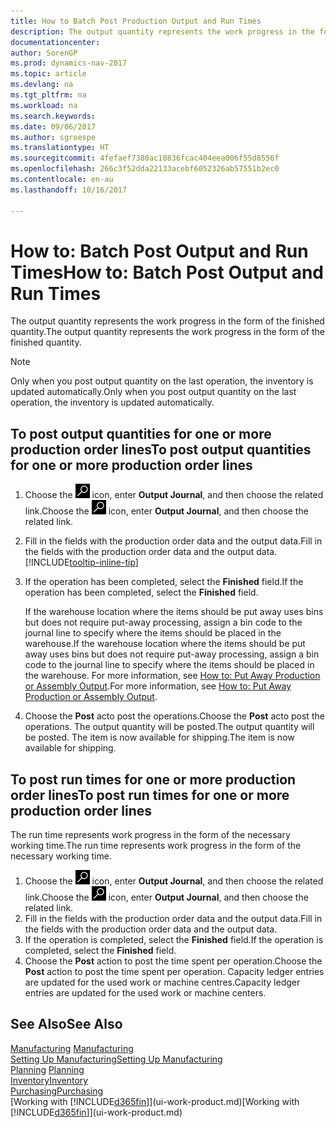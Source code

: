 ```yaml
---
title: How to Batch Post Production Output and Run Times
description: The output quantity represents the work progress in the form of the finished quantity.
documentationcenter: 
author: SorenGP
ms.prod: dynamics-nav-2017
ms.topic: article
ms.devlang: na
ms.tgt_pltfrm: na
ms.workload: na
ms.search.keywords: 
ms.date: 09/06/2017
ms.author: sgroespe
ms.translationtype: HT
ms.sourcegitcommit: 4fefaef7380ac10836fcac404eea006f55d8556f
ms.openlocfilehash: 266c3f52dda22133acebf6052326ab57551b2ec0
ms.contentlocale: en-au
ms.lasthandoff: 10/16/2017

---
```

# <a name="how-to-batch-post-output-and-run-times"></a><span data-ttu-id="5b99f-103">How to: Batch Post Output and Run Times</span><span class="sxs-lookup"><span data-stu-id="5b99f-103">How to: Batch Post Output and Run Times</span></span>
<span data-ttu-id="5b99f-104">The output quantity represents the work progress in the form of the finished quantity.</span><span class="sxs-lookup"><span data-stu-id="5b99f-104">The output quantity represents the work progress in the form of the finished quantity.</span></span>  

> [!NOTE]
> <span data-ttu-id="5b99f-105">Only when you post output quantity on the last operation, the inventory is updated automatically.</span><span class="sxs-lookup"><span data-stu-id="5b99f-105">Only when you post output quantity on the last operation, the inventory is updated automatically.</span></span>  

## <a name="to-post-output-quantities-for-one-or-more-production-order-lines"></a><span data-ttu-id="5b99f-106">To post output quantities for one or more production order lines</span><span class="sxs-lookup"><span data-stu-id="5b99f-106">To post output quantities for one or more production order lines</span></span>
1. <span data-ttu-id="5b99f-107">Choose the ![Search for Page or Report](media/ui-search/search_small.png "Search for Page or Report icon") icon, enter **Output Journal**, and then choose the related link.</span><span class="sxs-lookup"><span data-stu-id="5b99f-107">Choose the ![Search for Page or Report](media/ui-search/search_small.png "Search for Page or Report icon") icon, enter **Output Journal**, and then choose the related link.</span></span>  
2. <span data-ttu-id="5b99f-108">Fill in the fields with the production order data and the output data.</span><span class="sxs-lookup"><span data-stu-id="5b99f-108">Fill in the fields with the production order data and the output data.</span></span> [!INCLUDE[tooltip-inline-tip](includes/tooltip-inline-tip_md.md)]
3. <span data-ttu-id="5b99f-109">If the operation has been completed, select the **Finished** field.</span><span class="sxs-lookup"><span data-stu-id="5b99f-109">If the operation has been completed, select the **Finished** field.</span></span>  

    <span data-ttu-id="5b99f-110">If the warehouse location where the items should be put away uses bins but does not require put-away processing,  assign a bin code to the journal line to specify where the items should be placed in the warehouse.</span><span class="sxs-lookup"><span data-stu-id="5b99f-110">If the warehouse location where the items should be put away uses bins but does not require put-away processing,  assign a bin code to the journal line to specify where the items should be placed in the warehouse.</span></span> <span data-ttu-id="5b99f-111">For more information, see [How to: Put Away Production or Assembly Output](warehouse-how-to-put-away-production-output.md).</span><span class="sxs-lookup"><span data-stu-id="5b99f-111">For more information, see [How to: Put Away Production or Assembly Output](warehouse-how-to-put-away-production-output.md).</span></span>  

4. <span data-ttu-id="5b99f-112">Choose the **Post** acto post the operations.</span><span class="sxs-lookup"><span data-stu-id="5b99f-112">Choose the **Post** acto post the operations.</span></span> <span data-ttu-id="5b99f-113">The output quantity will be posted.</span><span class="sxs-lookup"><span data-stu-id="5b99f-113">The output quantity will be posted.</span></span> <span data-ttu-id="5b99f-114">The item is now available for shipping.</span><span class="sxs-lookup"><span data-stu-id="5b99f-114">The item is now available for shipping.</span></span>  

## <a name="to-post-run-times-for-one-or-more-production-order-lines"></a><span data-ttu-id="5b99f-115">To post run times for one or more production order lines</span><span class="sxs-lookup"><span data-stu-id="5b99f-115">To post run times for one or more production order lines</span></span>
<span data-ttu-id="5b99f-116">The run time represents work progress in the form of the necessary working time.</span><span class="sxs-lookup"><span data-stu-id="5b99f-116">The run time represents work progress in the form of the necessary working time.</span></span>    

1.  <span data-ttu-id="5b99f-117">Choose the ![Search for Page or Report](media/ui-search/search_small.png "Search for Page or Report icon") icon, enter **Output Journal**, and then choose the related link.</span><span class="sxs-lookup"><span data-stu-id="5b99f-117">Choose the ![Search for Page or Report](media/ui-search/search_small.png "Search for Page or Report icon") icon, enter **Output Journal**, and then choose the related link.</span></span>  
2. <span data-ttu-id="5b99f-118">Fill in the fields with the production order data and the output data.</span><span class="sxs-lookup"><span data-stu-id="5b99f-118">Fill in the fields with the production order data and the output data.</span></span>  
3.  <span data-ttu-id="5b99f-119">If the operation is completed, select the **Finished** field.</span><span class="sxs-lookup"><span data-stu-id="5b99f-119">If the operation is completed, select the **Finished** field.</span></span>  
4. <span data-ttu-id="5b99f-120">Choose the **Post** action to post the time spent per operation.</span><span class="sxs-lookup"><span data-stu-id="5b99f-120">Choose the **Post** action to post the time spent per operation.</span></span> <span data-ttu-id="5b99f-121">Capacity ledger entries are updated for the used work or machine centres.</span><span class="sxs-lookup"><span data-stu-id="5b99f-121">Capacity ledger entries are updated for the used work or machine centers.</span></span>

## <a name="see-also"></a><span data-ttu-id="5b99f-122">See Also</span><span class="sxs-lookup"><span data-stu-id="5b99f-122">See Also</span></span>  
<span data-ttu-id="5b99f-123">[Manufacturing](production-manage-manufacturing.md)  </span><span class="sxs-lookup"><span data-stu-id="5b99f-123">[Manufacturing](production-manage-manufacturing.md)  </span></span>  
[<span data-ttu-id="5b99f-124">Setting Up Manufacturing</span><span class="sxs-lookup"><span data-stu-id="5b99f-124">Setting Up Manufacturing</span></span>](production-configure-production-processes.md)  
<span data-ttu-id="5b99f-125">[Planning](production-planning.md)    </span><span class="sxs-lookup"><span data-stu-id="5b99f-125">[Planning](production-planning.md)    </span></span>  
[<span data-ttu-id="5b99f-126">Inventory</span><span class="sxs-lookup"><span data-stu-id="5b99f-126">Inventory</span></span>](inventory-manage-inventory.md)  
[<span data-ttu-id="5b99f-127">Purchasing</span><span class="sxs-lookup"><span data-stu-id="5b99f-127">Purchasing</span></span>](purchasing-manage-purchasing.md)  
<span data-ttu-id="5b99f-128">[Working with [!INCLUDE[d365fin](includes/d365fin_md.md)]](ui-work-product.md)</span><span class="sxs-lookup"><span data-stu-id="5b99f-128">[Working with [!INCLUDE[d365fin](includes/d365fin_md.md)]](ui-work-product.md)</span></span>


